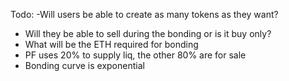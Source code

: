 Todo:
-Will users be able to create as many tokens as they want?

- Will they be able to sell during the bonding or is it buy only?
- What will be the ETH required for bonding
- PF uses 20% to supply liq, the other 80% are for sale
- Bonding curve is exponential
